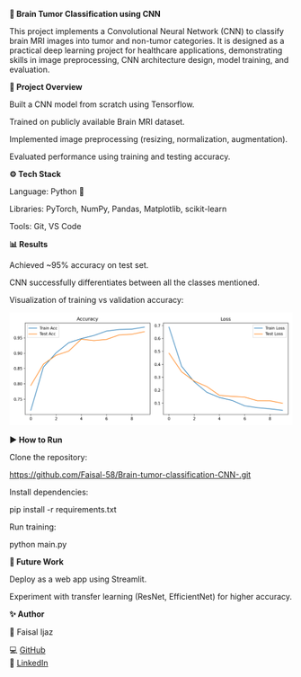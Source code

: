**🧠 Brain Tumor Classification using CNN**

This project implements a Convolutional Neural Network (CNN) to classify brain MRI images into tumor and non-tumor categories. It is designed as a practical deep learning project for healthcare applications, demonstrating skills in image preprocessing, CNN architecture design, model training, and evaluation.

**🚀 Project Overview**

Built a CNN model from scratch using Tensorflow.

Trained on publicly available Brain MRI dataset.

Implemented image preprocessing (resizing, normalization, augmentation).

Evaluated performance using training and testing accuracy.


**⚙️ Tech Stack**

Language: Python 🐍

Libraries: PyTorch, NumPy, Pandas, Matplotlib, scikit-learn

Tools: Git, VS Code

**📊 Results**

Achieved ~95% accuracy on test set.

CNN successfully differentiates between all the classes mentioned.

Visualization of training vs validation accuracy:

![Accuracy and Loss](result_brain.png)


**▶️ How to Run**

Clone the repository:

https://github.com/Faisal-58/Brain-tumor-classification-CNN-.git


Install dependencies:

pip install -r requirements.txt


Run training:

python main.py

**🔮 Future Work**

Deploy as a web app using Streamlit.

Experiment with transfer learning (ResNet, EfficientNet) for higher accuracy.

**✨ Author**

👤 Faisal Ijaz

💻 [GitHub](https://github.com/Faisal-58)  
🔗 [LinkedIn](https://www.linkedin.com/in/faisal-ijaz-44524179/)  


